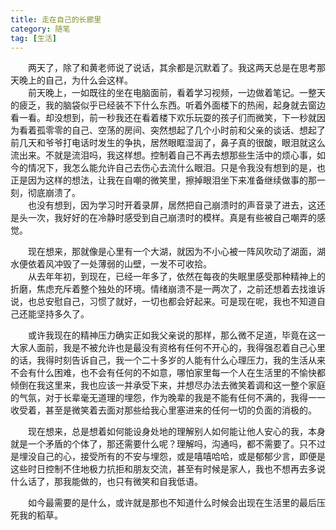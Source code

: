 ```yaml
---
title: 走在自己的长廊里
category: 随笔
tag: [生活]
---
```


&emsp;&emsp;两天了，除了和黄老师说了说话，其余都是沉默着了。我这两天总是在思考那天晚上的自己，为什么会这样。<br>
&emsp;&emsp;前天晚上，一如既往的坐在电脑面前，看着学习视频，一边做着笔记。一整天的疲乏，我的脑袋似乎已经装不下什么东西。听着外面楼下的热闹，起身就去窗边看一看。却没想到，前一秒我还在看着楼下欢乐玩耍的孩子们而微笑，下一秒就因为看着孤零零的自己、空荡的房间、突然想起了几个小时前和父亲的谈话、想起了前几天和爷爷打电话时发生的争执，居然眼眶湿润了，鼻子真的很酸，眼泪就这么流出来。不就是流泪吗，我这样想。控制着自己不再去想那些生活中的烦心事，如今的情况下，我怎么能允许自己去伤心去流什么眼泪。只是令我没有想到的是，也正是因为这样的想法，让我在自嘲的微笑里，擦掉眼泪坐下来准备继续做事的那一刻，彻底崩溃了。<br>
&emsp;&emsp;也没有想到，因为学习时开着录屏，居然把自己崩溃时的声音录了进去，这还是头一次，我好好的在冷静时感受到自己崩溃时的模样。真是有些被自己嘲弄的感觉。<br>

&emsp;&emsp;现在想来，那就像是心里有一个大湖，就因为不小心被一阵风吹动了湖面，湖水便依着风冲毁了一处薄弱的山壁，一发不可收拾。<br>
&emsp;&emsp;从去年年初，到现在，已经一年多了，依然在每夜的失眠里感受那种精神上的折磨，焦虑充斥着整个独处的环境。情绪崩溃不是一两次了，之前还想着去找谁诉说，也总安慰自己，习惯了就好，一切也都会好起来。可是现在呢，我也不知道自己还能坚持多久了。<br>

&emsp;&emsp;或许我现在的精神压力确实正如我父亲说的那样，那么微不足道，毕竟在这一大家人面前，我是不被允许也是最没有资格有任何不开心的，我得强忍着自己心里的话，我得时刻告诉自己，我一个二十多岁的人能有什么心理压力，我的生活从来不会有什么困难，也不会有任何的不如意，哪怕家里每一个人在生活里的不愉快都倾倒在我这里来，我也应该一并承受下来，并想尽办法去微笑着调和这一整个家庭的气氛，对于长辈毫无道理的埋怨，作为晚辈的我是不能有任何不满的，我得一一收受着，甚至是微笑着去面对那些给我心里塞进来的任何一切的负面的消极的。<br>

&emsp;&emsp;现在想来，总是想着如何能设身处地的理解别人如何能让他人安心的我，本身就是一个矛盾的个体了，那还需要什么呢？理解吗，沟通吗，都不需要了。只不过是埋没自己的心，接受所有的不安与埋怨，或是嘻嘻哈哈，或是郁郁少言，即便是这些时日控制不住地极力抗拒和朋友交流，甚至有时候是家人，我也不想再去多说什么话了，那我能做的，也只有微笑和自我低语。<br>

&emsp;&emsp;如今最需要的是什么，或许就是那也不知道什么时候会出现在生活里的最后压死我的稻草。<br>